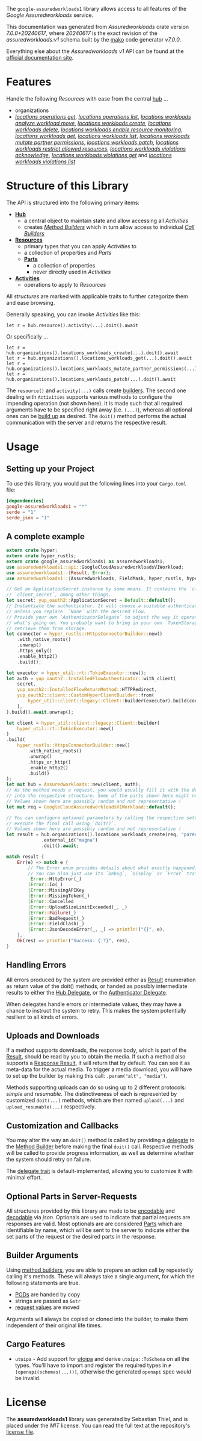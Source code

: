 <!---
DO NOT EDIT !
This file was generated automatically from 'src/generator/templates/api/README.md.mako'
DO NOT EDIT !
-->
The `google-assuredworkloads1` library allows access to all features of the *Google Assuredworkloads* service.

This documentation was generated from *Assuredworkloads* crate version *7.0.0+20240617*, where *20240617* is the exact revision of the *assuredworkloads:v1* schema built by the [mako](http://www.makotemplates.org/) code generator *v7.0.0*.

Everything else about the *Assuredworkloads* *v1* API can be found at the
[official documentation site](https://cloud.google.com/learnmoreurl).
# Features

Handle the following *Resources* with ease from the central [hub](https://docs.rs/google-assuredworkloads1/7.0.0+20240617/google_assuredworkloads1/Assuredworkloads) ...

* organizations
 * [*locations operations get*](https://docs.rs/google-assuredworkloads1/7.0.0+20240617/google_assuredworkloads1/api::OrganizationLocationOperationGetCall), [*locations operations list*](https://docs.rs/google-assuredworkloads1/7.0.0+20240617/google_assuredworkloads1/api::OrganizationLocationOperationListCall), [*locations workloads analyze workload move*](https://docs.rs/google-assuredworkloads1/7.0.0+20240617/google_assuredworkloads1/api::OrganizationLocationWorkloadAnalyzeWorkloadMoveCall), [*locations workloads create*](https://docs.rs/google-assuredworkloads1/7.0.0+20240617/google_assuredworkloads1/api::OrganizationLocationWorkloadCreateCall), [*locations workloads delete*](https://docs.rs/google-assuredworkloads1/7.0.0+20240617/google_assuredworkloads1/api::OrganizationLocationWorkloadDeleteCall), [*locations workloads enable resource monitoring*](https://docs.rs/google-assuredworkloads1/7.0.0+20240617/google_assuredworkloads1/api::OrganizationLocationWorkloadEnableResourceMonitoringCall), [*locations workloads get*](https://docs.rs/google-assuredworkloads1/7.0.0+20240617/google_assuredworkloads1/api::OrganizationLocationWorkloadGetCall), [*locations workloads list*](https://docs.rs/google-assuredworkloads1/7.0.0+20240617/google_assuredworkloads1/api::OrganizationLocationWorkloadListCall), [*locations workloads mutate partner permissions*](https://docs.rs/google-assuredworkloads1/7.0.0+20240617/google_assuredworkloads1/api::OrganizationLocationWorkloadMutatePartnerPermissionCall), [*locations workloads patch*](https://docs.rs/google-assuredworkloads1/7.0.0+20240617/google_assuredworkloads1/api::OrganizationLocationWorkloadPatchCall), [*locations workloads restrict allowed resources*](https://docs.rs/google-assuredworkloads1/7.0.0+20240617/google_assuredworkloads1/api::OrganizationLocationWorkloadRestrictAllowedResourceCall), [*locations workloads violations acknowledge*](https://docs.rs/google-assuredworkloads1/7.0.0+20240617/google_assuredworkloads1/api::OrganizationLocationWorkloadViolationAcknowledgeCall), [*locations workloads violations get*](https://docs.rs/google-assuredworkloads1/7.0.0+20240617/google_assuredworkloads1/api::OrganizationLocationWorkloadViolationGetCall) and [*locations workloads violations list*](https://docs.rs/google-assuredworkloads1/7.0.0+20240617/google_assuredworkloads1/api::OrganizationLocationWorkloadViolationListCall)




# Structure of this Library

The API is structured into the following primary items:

* **[Hub](https://docs.rs/google-assuredworkloads1/7.0.0+20240617/google_assuredworkloads1/Assuredworkloads)**
    * a central object to maintain state and allow accessing all *Activities*
    * creates [*Method Builders*](https://docs.rs/google-assuredworkloads1/7.0.0+20240617/google_assuredworkloads1/common::MethodsBuilder) which in turn
      allow access to individual [*Call Builders*](https://docs.rs/google-assuredworkloads1/7.0.0+20240617/google_assuredworkloads1/common::CallBuilder)
* **[Resources](https://docs.rs/google-assuredworkloads1/7.0.0+20240617/google_assuredworkloads1/common::Resource)**
    * primary types that you can apply *Activities* to
    * a collection of properties and *Parts*
    * **[Parts](https://docs.rs/google-assuredworkloads1/7.0.0+20240617/google_assuredworkloads1/common::Part)**
        * a collection of properties
        * never directly used in *Activities*
* **[Activities](https://docs.rs/google-assuredworkloads1/7.0.0+20240617/google_assuredworkloads1/common::CallBuilder)**
    * operations to apply to *Resources*

All *structures* are marked with applicable traits to further categorize them and ease browsing.

Generally speaking, you can invoke *Activities* like this:

```Rust,ignore
let r = hub.resource().activity(...).doit().await
```

Or specifically ...

```ignore
let r = hub.organizations().locations_workloads_create(...).doit().await
let r = hub.organizations().locations_workloads_get(...).doit().await
let r = hub.organizations().locations_workloads_mutate_partner_permissions(...).doit().await
let r = hub.organizations().locations_workloads_patch(...).doit().await
```

The `resource()` and `activity(...)` calls create [builders][builder-pattern]. The second one dealing with `Activities`
supports various methods to configure the impending operation (not shown here). It is made such that all required arguments have to be
specified right away (i.e. `(...)`), whereas all optional ones can be [build up][builder-pattern] as desired.
The `doit()` method performs the actual communication with the server and returns the respective result.

# Usage

## Setting up your Project

To use this library, you would put the following lines into your `Cargo.toml` file:

```toml
[dependencies]
google-assuredworkloads1 = "*"
serde = "1"
serde_json = "1"
```

## A complete example

```Rust
extern crate hyper;
extern crate hyper_rustls;
extern crate google_assuredworkloads1 as assuredworkloads1;
use assuredworkloads1::api::GoogleCloudAssuredworkloadsV1Workload;
use assuredworkloads1::{Result, Error};
use assuredworkloads1::{Assuredworkloads, FieldMask, hyper_rustls, hyper_util, yup_oauth2};

// Get an ApplicationSecret instance by some means. It contains the `client_id` and
// `client_secret`, among other things.
let secret: yup_oauth2::ApplicationSecret = Default::default();
// Instantiate the authenticator. It will choose a suitable authentication flow for you,
// unless you replace  `None` with the desired Flow.
// Provide your own `AuthenticatorDelegate` to adjust the way it operates and get feedback about
// what's going on. You probably want to bring in your own `TokenStorage` to persist tokens and
// retrieve them from storage.
let connector = hyper_rustls::HttpsConnectorBuilder::new()
    .with_native_roots()
    .unwrap()
    .https_only()
    .enable_http2()
    .build();

let executor = hyper_util::rt::TokioExecutor::new();
let auth = yup_oauth2::InstalledFlowAuthenticator::with_client(
    secret,
    yup_oauth2::InstalledFlowReturnMethod::HTTPRedirect,
    yup_oauth2::client::CustomHyperClientBuilder::from(
        hyper_util::client::legacy::Client::builder(executor).build(connector),
    ),
).build().await.unwrap();

let client = hyper_util::client::legacy::Client::builder(
    hyper_util::rt::TokioExecutor::new()
)
.build(
    hyper_rustls::HttpsConnectorBuilder::new()
        .with_native_roots()
        .unwrap()
        .https_or_http()
        .enable_http2()
        .build()
);
let mut hub = Assuredworkloads::new(client, auth);
// As the method needs a request, you would usually fill it with the desired information
// into the respective structure. Some of the parts shown here might not be applicable !
// Values shown here are possibly random and not representative !
let mut req = GoogleCloudAssuredworkloadsV1Workload::default();

// You can configure optional parameters by calling the respective setters at will, and
// execute the final call using `doit()`.
// Values shown here are possibly random and not representative !
let result = hub.organizations().locations_workloads_create(req, "parent")
             .external_id("magna")
             .doit().await;

match result {
    Err(e) => match e {
        // The Error enum provides details about what exactly happened.
        // You can also just use its `Debug`, `Display` or `Error` traits
         Error::HttpError(_)
        |Error::Io(_)
        |Error::MissingAPIKey
        |Error::MissingToken(_)
        |Error::Cancelled
        |Error::UploadSizeLimitExceeded(_, _)
        |Error::Failure(_)
        |Error::BadRequest(_)
        |Error::FieldClash(_)
        |Error::JsonDecodeError(_, _) => println!("{}", e),
    },
    Ok(res) => println!("Success: {:?}", res),
}

```
## Handling Errors

All errors produced by the system are provided either as [Result](https://docs.rs/google-assuredworkloads1/7.0.0+20240617/google_assuredworkloads1/common::Result) enumeration as return value of
the doit() methods, or handed as possibly intermediate results to either the
[Hub Delegate](https://docs.rs/google-assuredworkloads1/7.0.0+20240617/google_assuredworkloads1/common::Delegate), or the [Authenticator Delegate](https://docs.rs/yup-oauth2/*/yup_oauth2/trait.AuthenticatorDelegate.html).

When delegates handle errors or intermediate values, they may have a chance to instruct the system to retry. This
makes the system potentially resilient to all kinds of errors.

## Uploads and Downloads
If a method supports downloads, the response body, which is part of the [Result](https://docs.rs/google-assuredworkloads1/7.0.0+20240617/google_assuredworkloads1/common::Result), should be
read by you to obtain the media.
If such a method also supports a [Response Result](https://docs.rs/google-assuredworkloads1/7.0.0+20240617/google_assuredworkloads1/common::ResponseResult), it will return that by default.
You can see it as meta-data for the actual media. To trigger a media download, you will have to set up the builder by making
this call: `.param("alt", "media")`.

Methods supporting uploads can do so using up to 2 different protocols:
*simple* and *resumable*. The distinctiveness of each is represented by customized
`doit(...)` methods, which are then named `upload(...)` and `upload_resumable(...)` respectively.

## Customization and Callbacks

You may alter the way an `doit()` method is called by providing a [delegate](https://docs.rs/google-assuredworkloads1/7.0.0+20240617/google_assuredworkloads1/common::Delegate) to the
[Method Builder](https://docs.rs/google-assuredworkloads1/7.0.0+20240617/google_assuredworkloads1/common::CallBuilder) before making the final `doit()` call.
Respective methods will be called to provide progress information, as well as determine whether the system should
retry on failure.

The [delegate trait](https://docs.rs/google-assuredworkloads1/7.0.0+20240617/google_assuredworkloads1/common::Delegate) is default-implemented, allowing you to customize it with minimal effort.

## Optional Parts in Server-Requests

All structures provided by this library are made to be [encodable](https://docs.rs/google-assuredworkloads1/7.0.0+20240617/google_assuredworkloads1/common::RequestValue) and
[decodable](https://docs.rs/google-assuredworkloads1/7.0.0+20240617/google_assuredworkloads1/common::ResponseResult) via *json*. Optionals are used to indicate that partial requests are responses
are valid.
Most optionals are are considered [Parts](https://docs.rs/google-assuredworkloads1/7.0.0+20240617/google_assuredworkloads1/common::Part) which are identifiable by name, which will be sent to
the server to indicate either the set parts of the request or the desired parts in the response.

## Builder Arguments

Using [method builders](https://docs.rs/google-assuredworkloads1/7.0.0+20240617/google_assuredworkloads1/common::CallBuilder), you are able to prepare an action call by repeatedly calling it's methods.
These will always take a single argument, for which the following statements are true.

* [PODs][wiki-pod] are handed by copy
* strings are passed as `&str`
* [request values](https://docs.rs/google-assuredworkloads1/7.0.0+20240617/google_assuredworkloads1/common::RequestValue) are moved

Arguments will always be copied or cloned into the builder, to make them independent of their original life times.

[wiki-pod]: http://en.wikipedia.org/wiki/Plain_old_data_structure
[builder-pattern]: http://en.wikipedia.org/wiki/Builder_pattern
[google-go-api]: https://github.com/google/google-api-go-client

## Cargo Features

* `utoipa` - Add support for [utoipa](https://crates.io/crates/utoipa) and derive `utoipa::ToSchema` on all
the types. You'll have to import and register the required types in `#[openapi(schemas(...))]`, otherwise the
generated `openapi` spec would be invalid.


# License
The **assuredworkloads1** library was generated by Sebastian Thiel, and is placed
under the *MIT* license.
You can read the full text at the repository's [license file][repo-license].

[repo-license]: https://github.com/Byron/google-apis-rsblob/main/LICENSE.md

